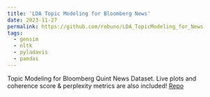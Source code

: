 ```yaml
---
title: 'LDA Topic Modeling for Bloomberg News'
date: 2023-11-27
permalink: https://github.com/robuno/LDA_TopicModeling_for_News
tags:
  - gensim
  - nltk
  - pyladavis
  - pandas
---
```


Topic Modeling for Bloomberg Quint News Dataset. Live plots and coherence score & perplexity metrics are also included!
[Repo](https://github.com/robuno/LDA_TopicModeling_for_News)